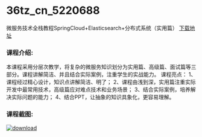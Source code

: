 # 36tz_cn_5220688
微服务技术全栈教程SpringCloud+Elasticsearch+分布式系统（实用篇）
[下载地址](http://www.36tz.cn/article/5220688 "下载地址")
### 课程介绍:
本课程采用分层次教学，将复杂的微服务知识划分为实用篇、高级篇、面试篇等三部分。课程讲解简洁、并且结合实际案例，注重学生的实战能力。
课程亮点：
1、课程经过精心设计，知识点讲解简洁、明了；
2、课程由浅到深，实用篇注重实际开发中最常用技术，高级篇应对难点技术和业务场景；
3、结合实际案例，培养解决实际问题的能力；
4、结合PPT，让抽象的知识具象化，更容易理解。

### 课程截图:
[![download](http://36tz.cn/muke_img/2021_08_2-21.png "下载地址")](http://www.36tz.cn "下载地址")
